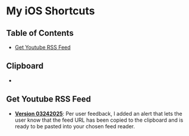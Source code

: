 # My iOS Shortcuts

## Table of Contents   
- [Get Youtube RSS Feed](#get-youtube-rss-feed)

## Clipboard
- 

## Get Youtube RSS Feed
- **[Version 03242025](https://www.icloud.com/shortcuts/835790b3d9b749d09cf-b484e603801d)**: Per user feedback, I added an alert that lets the user know that the feed URL has been copied to the clipboard and is ready to be pasted into your chosen feed reader.
<!--stackedit_data:
eyJoaXN0b3J5IjpbMTU0NTM2MzU1NywtMTkxMDY4Mjk0Myw2MT
MwNDY3N119
-->